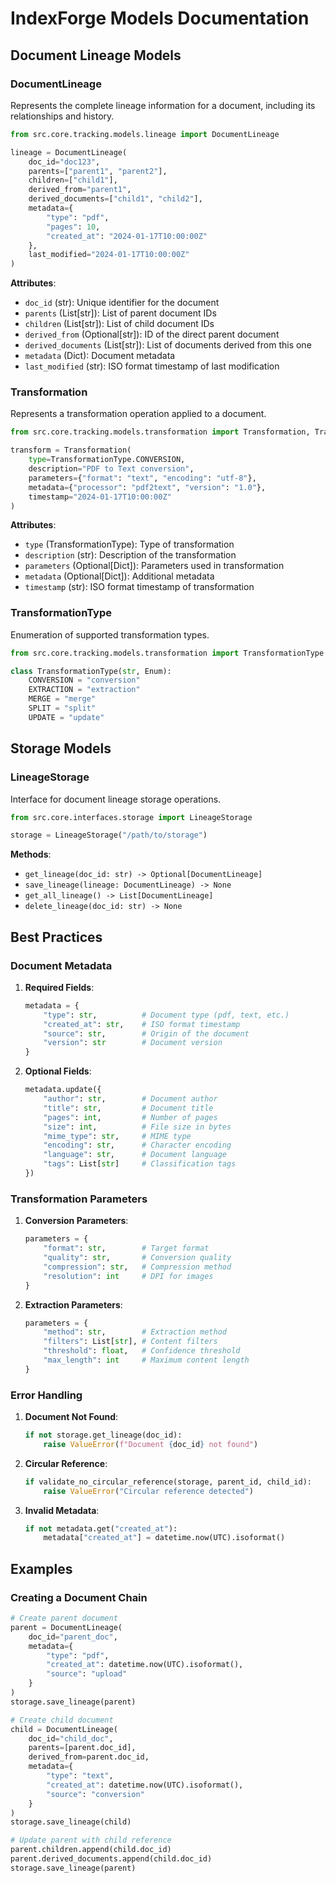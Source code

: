 # IndexForge Models Documentation

## Document Lineage Models

### DocumentLineage

Represents the complete lineage information for a document, including its relationships and history.

```python
from src.core.tracking.models.lineage import DocumentLineage

lineage = DocumentLineage(
    doc_id="doc123",
    parents=["parent1", "parent2"],
    children=["child1"],
    derived_from="parent1",
    derived_documents=["child1", "child2"],
    metadata={
        "type": "pdf",
        "pages": 10,
        "created_at": "2024-01-17T10:00:00Z"
    },
    last_modified="2024-01-17T10:00:00Z"
)
```

**Attributes**:

- `doc_id` (str): Unique identifier for the document
- `parents` (List[str]): List of parent document IDs
- `children` (List[str]): List of child document IDs
- `derived_from` (Optional[str]): ID of the direct parent document
- `derived_documents` (List[str]): List of documents derived from this one
- `metadata` (Dict): Document metadata
- `last_modified` (str): ISO format timestamp of last modification

### Transformation

Represents a transformation operation applied to a document.

```python
from src.core.tracking.models.transformation import Transformation, TransformationType

transform = Transformation(
    type=TransformationType.CONVERSION,
    description="PDF to Text conversion",
    parameters={"format": "text", "encoding": "utf-8"},
    metadata={"processor": "pdf2text", "version": "1.0"},
    timestamp="2024-01-17T10:00:00Z"
)
```

**Attributes**:

- `type` (TransformationType): Type of transformation
- `description` (str): Description of the transformation
- `parameters` (Optional[Dict]): Parameters used in transformation
- `metadata` (Optional[Dict]): Additional metadata
- `timestamp` (str): ISO format timestamp of transformation

### TransformationType

Enumeration of supported transformation types.

```python
from src.core.tracking.models.transformation import TransformationType

class TransformationType(str, Enum):
    CONVERSION = "conversion"
    EXTRACTION = "extraction"
    MERGE = "merge"
    SPLIT = "split"
    UPDATE = "update"
```

## Storage Models

### LineageStorage

Interface for document lineage storage operations.

```python
from src.core.interfaces.storage import LineageStorage

storage = LineageStorage("/path/to/storage")
```

**Methods**:

- `get_lineage(doc_id: str) -> Optional[DocumentLineage]`
- `save_lineage(lineage: DocumentLineage) -> None`
- `get_all_lineage() -> List[DocumentLineage]`
- `delete_lineage(doc_id: str) -> None`

## Best Practices

### Document Metadata

1. **Required Fields**:

   ```python
   metadata = {
       "type": str,          # Document type (pdf, text, etc.)
       "created_at": str,    # ISO format timestamp
       "source": str,        # Origin of the document
       "version": str        # Document version
   }
   ```

2. **Optional Fields**:
   ```python
   metadata.update({
       "author": str,        # Document author
       "title": str,         # Document title
       "pages": int,         # Number of pages
       "size": int,          # File size in bytes
       "mime_type": str,     # MIME type
       "encoding": str,      # Character encoding
       "language": str,      # Document language
       "tags": List[str]     # Classification tags
   })
   ```

### Transformation Parameters

1. **Conversion Parameters**:

   ```python
   parameters = {
       "format": str,        # Target format
       "quality": str,       # Conversion quality
       "compression": str,   # Compression method
       "resolution": int     # DPI for images
   }
   ```

2. **Extraction Parameters**:
   ```python
   parameters = {
       "method": str,        # Extraction method
       "filters": List[str], # Content filters
       "threshold": float,   # Confidence threshold
       "max_length": int     # Maximum content length
   }
   ```

### Error Handling

1. **Document Not Found**:

   ```python
   if not storage.get_lineage(doc_id):
       raise ValueError(f"Document {doc_id} not found")
   ```

2. **Circular Reference**:

   ```python
   if validate_no_circular_reference(storage, parent_id, child_id):
       raise ValueError("Circular reference detected")
   ```

3. **Invalid Metadata**:
   ```python
   if not metadata.get("created_at"):
       metadata["created_at"] = datetime.now(UTC).isoformat()
   ```

## Examples

### Creating a Document Chain

```python
# Create parent document
parent = DocumentLineage(
    doc_id="parent_doc",
    metadata={
        "type": "pdf",
        "created_at": datetime.now(UTC).isoformat(),
        "source": "upload"
    }
)
storage.save_lineage(parent)

# Create child document
child = DocumentLineage(
    doc_id="child_doc",
    parents=[parent.doc_id],
    derived_from=parent.doc_id,
    metadata={
        "type": "text",
        "created_at": datetime.now(UTC).isoformat(),
        "source": "conversion"
    }
)
storage.save_lineage(child)

# Update parent with child reference
parent.children.append(child.doc_id)
parent.derived_documents.append(child.doc_id)
storage.save_lineage(parent)
```
